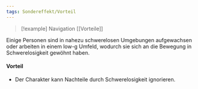 ```yaml
---
tags: Sondereffekt/Vorteil
---
```

> [!example] Navigation 
>  [[Vorteile]]

Einige Personen sind in nahezu schwerelosen Umgebungen aufgewachsen oder arbeiten in einem low-g Umfeld, wodurch sie sich an die Bewegung in Schwerelosigkeit gewöhnt haben. 

#### Vorteil
- Der Charakter kann Nachteile durch Schwerelosigkeit ignorieren.